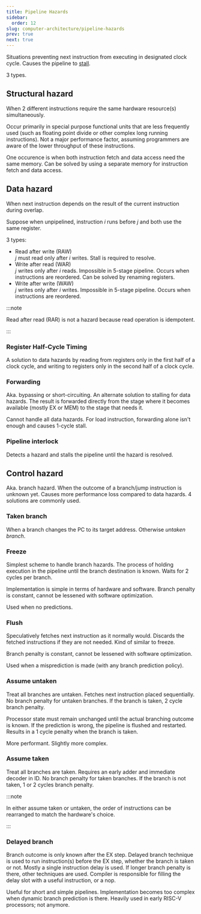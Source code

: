 ```yaml
---
title: Pipeline Hazards
sidebar:
  order: 12
slug: computer-architecture/pipeline-hazards
prev: true
next: true
---
```


Situations preventing next instruction from executing in designated clock cycle. Causes the pipeline to [stall](/computer-architecture/pipelining#pipeline-stall).

3 types.

## Structural hazard

When 2 different instructions require the same hardware resource(s) simultaneously.

Occur primarily in special purpose functional units that are less frequently used (such as floating point
divide or other complex long running instructions). Not a major performance factor, assuming programmers are aware of the lower throughput of these instructions.

One occurence is when both instruction fetch and data access need the same memory. Can be solved by using a separate memory for instruction fetch and data access.

## Data hazard

When next instruction depends on the result of the current instruction during overlap.

Suppose when unpipelined, instruction $i$ runs before $j$ and both use the same register.

3 types:

- Read after write (RAW)  
  $j$ must read only after $i$ writes. Stall is required to resolve.
- Write after read (WAR)  
  $j$ writes only after $i$ reads. Impossible in 5-stage pipeline. Occurs when instructions are reordered. Can be solved by renaming registers.
- Write after write (WAW)  
  $j$ writes only after $i$ writes. Impossible in 5-stage pipeline. Occurs when instructions are reordered.
  
:::note

Read after read (RAR) is not a hazard because read operation is idempotent.

:::

### Register Half-Cycle Timing

A solution to data hazards by reading from registers only in the first half of a clock cycle, and writing to registers only in the second half of a clock cycle.

### Forwarding

Aka. bypassing or short-circuiting. An alternate solution to stalling for data hazards. The result is forwarded directly from the stage where it becomes available (mostly EX or MEM) to the stage that needs it.

Cannot handle all data hazards. For load instruction, forwarding alone isn't enough and causes 1-cycle stall.

### Pipeline interlock

Detects a hazard and stalls the pipeline until the hazard is resolved.

## Control hazard

Aka. branch hazard. When the outcome of a branch/jump instruction is unknown yet. Causes more performance loss compared to data hazards. 4 solutions are commonly used.

### Taken branch

When a branch changes the PC to its target address. Otherwise _untaken branch_.

### Freeze

Simplest scheme to handle branch hazards. The process of holding execution in the pipeline until the branch destination is known. Waits for 2 cycles per branch.

Implementation is simple in terms of hardware and software. Branch penalty is constant, cannot be lessened with software optimization.

Used when no predictions.

### Flush

Speculatively fetches next instruction as it normally would. Discards the fetched instructions if they are not needed. Kind of similar to freeze.

Branch penalty is constant, cannot be lessened with software optimization.

Used when a misprediction is made (with any branch prediction policy).

### Assume untaken

Treat all branches are untaken. Fetches next instruction placed sequentially. No branch penalty for untaken branches. If the branch is taken, 2 cycle branch penalty.

Processor state must remain unchanged until the actual branching outcome is known. If the prediction is wrong, the pipeline is flushed and restarted. Results in a 1 cycle penalty when the branch is taken.

More performant. Slightly more complex.

### Assume taken

Treat all branches are taken. Requires an early adder and immediate decoder in ID. No branch penalty for taken branches. If the branch is not taken, 1 or 2 cycles branch penalty.

:::note

In either assume taken or untaken, the order of instructions can be rearranged to match the hardware's choice.

:::

### Delayed branch

Branch outcome is only known after the EX step. Delayed branch technique is used to run instruction(s) before the EX step, whether the branch is taken or not. Mostly a single instruction delay is used. If longer branch penalty is there, other techniques are used. Compiler is responsible for filling the delay slot with a useful instruction, or a nop.

Useful for short and simple pipelines. Implementation becomes too complex when dynamic branch prediction is there. Heavily used in early RISC-V processors; not anymore.
